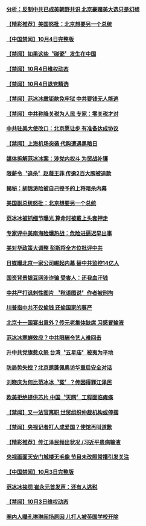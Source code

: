 #### [分析：反制中共已成美朝野共识 北京豪赌美大选只是幻想](../pages/news204/a1394071.md) 

#### [【精彩推荐】美国怒批：北京想要另一个总统](../pages/news204/a1393623.md) 

#### [【中国禁闻】10月4日完整版](../pages/news204/a1394130.md) 

#### [【禁闻】如果这些〝碰瓷〞发生在中国](../pages/news204/a1394122.md) 

#### [【禁闻】10月4日维权动态](../pages/news204/a1394121.md) 

#### [【禁闻】10月4日退党精选](../pages/news204/a1394120.md) 

#### [【禁闻】范冰冰缴钜款免牢狱 中共要钱无人能逃](../pages/news204/a1394091.md) 

#### [【禁闻】中共称降关税为人民 专家：零关税才对](../pages/news204/a1394107.md) 

#### [中共驻美大使改口：北京愿让步 有准备达成协议](../pages/news204/a1394058.md) 

#### [【禁闻】上海机场突袭 代购遭遇黑暗日](../pages/news204/a1394092.md) 

#### [媒体拆解范冰冰案：涉党内权斗 为贸战补镬](../pages/news204/a1394087.md) 

#### [限薪令〝追杀〞赵薇王菲 传逾2百大腕被追款](../pages/news204/a1394067.md) 

#### [揭秘：胡锦涛险被自己授予的上将暗杀内幕](../pages/news204/a1393608.md) 

#### [美国副总统怒批：北京想要另一个总统](../pages/news204/a1394027.md) 

#### [范冰冰被抓细节曝光 算命时被戴上头套押走](../pages/news204/a1393988.md) 

#### [专家评中美南海险爆热战：危险进逼迟早出事](../pages/news204/a1393991.md) 

#### [美对华政策大调整 彭斯将全方位批评中共](../pages/news204/a1394052.md) 

#### [日媒曝北京一家公司崛起内幕 替中共监控14亿人](../pages/news204/a1394045.md) 

#### [国资背景银豆网涉诈骗 受害人：还我血汗钱](../pages/news204/a1394051.md) 

#### [中共严打讽刺性图片 〝秋语图说〞作者被刑拘](../pages/news204/a1394048.md) 

#### [川普指中共不仅偷钱 还偷国家的尊严](../pages/news204/a1394039.md) 

#### [北京十一国宴出意外？传元老集体缺席 习感冒输液](../pages/news204/a1393876.md) 

#### [范冰冰寒蝉效应？中共限酬令艺人难回击](../pages/news204/a1394038.md) 

#### [升中共党旗惹众怒  台湾〝五星庙〞被夷为平地](../pages/news204/a1394021.md) 

#### [防局势失控？北京邀蓬佩奥访华重启安全对话](../pages/news204/a1394018.md) 

#### [刘晓庆为何比范冰冰〝冤〞？传因得罪江泽民](../pages/news204/a1394017.md) 

#### [欧美拒绝提供芯片  中国〝天网〞工程面临瘫痪](../pages/news204/a1393856.md) 

#### [【禁闻】又一法官离职 世贸组织仲裁机构或停摆](../pages/news204/a1393959.md) 

#### [【禁闻】央视记者打人成爱国？使馆再叫道歉](../pages/news204/a1393975.md) 

#### [【精彩推荐】传江泽民频出状况 /习近平患病输液](../pages/news204/a1393624.md) 

#### [央视画面天安门城楼无毛像   节目未改照常播引发关注](../pages/news204/a1393945.md) 

#### [【中国禁闻】10月3日完整版](../pages/news204/a1393984.md) 

#### [范冰冰挨罚 崔永元首发声：还有人逃税](../pages/news204/a1393950.md) 

#### [【禁闻】10月3日维权动态](../pages/news204/a1393982.md) 

#### [圈内人曝孔琳琳闹场原因 儿打人被英国学校开除](../pages/news204/a1393925.md) 

